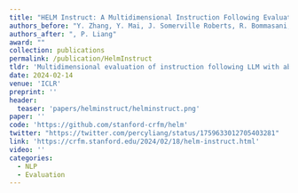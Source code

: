 ```yaml
---
title: "HELM Instruct: A Multidimensional Instruction Following Evaluation Framework with Absolute Ratings"
authors_before: "Y. Zhang, Y. Mai, J. Somerville Roberts, R. Bommasani, "
authors_after: ", P. Liang"
award: "" 
collection: publications
permalink: /publication/HelmInstruct
tldr: 'Multidimensional evaluation of instruction following LLM with absolute scores.'
date: 2024-02-14
venue: 'ICLR'
preprint: '' 
header: 
  teaser: 'papers/helminstruct/helminstruct.png'
paper: ''
code: 'https://github.com/stanford-crfm/helm' 
twitter: "https://twitter.com/percyliang/status/1759633012705403281"
link: 'https://crfm.stanford.edu/2024/02/18/helm-instruct.html'
video: ''
categories:
  - NLP
  - Evaluation
---
```

